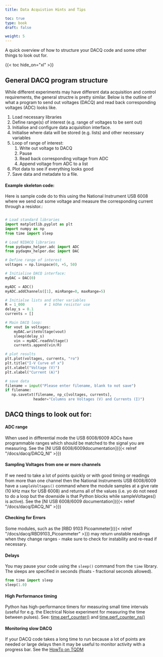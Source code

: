 ```yaml
---
title: Data Acquistion Hints and Tips

toc: true
type: book
draft: false

weight: 5
---
```


A quick overview of how to structure your DACQ code and some other
things to look out for.

<!--more-->


{{< toc hide_on="xl" >}}

## General DACQ program structure

While different experiments may have different data acquisition and
control requirements, the general structre is pretty similar. Below is
the outline of what a program to send out voltages (DACQ) and read back
corresponding voltages (ADC) looks like. 

1. Load necessary libraries
2. Define range(s) of interest (e.g. range of voltages to be sent out)
3. Initialise and configure data acquisition interface.
4. Initialise where data will be stored (e.g. lists) and other necessary variables 
5. Loop of range of interest:
   1. Write out voltage to DACQ
   2. Pause
   3. Read back corresponding voltage from ADC
   4. Append voltage from ADC to a list
6. Plot data to see if everything looks good
7. Save data and metadate to a file.

#### Example skeleton code:

Here is sample code do to this using the National Instrument USB 6008
where we send out some voltage and measure the corresponding current
through a resistor.:

```python

# Load standard libraries
import matplotlib.pyplot as plt
import numpy as np
from time import sleep

# Load NIDACQ libraries
from pydaqmx_helper.adc import ADC
from pydaqmx_helper.dac import DAC

# Define range of interest
voltages = np.linspace(0, +5, 50)

# Initialise DACQ interface:
myDAC = DAC(0)

myADC = ADC()
myADC.addChannels([1], minRange=0, maxRange=5)

# Initialse lists and other variables
R = 1_000         # 1 kOhm resistor use
delay_s = 0.1
currents = []

# Main DACQ loop:
for vout in voltages:
    myDAC.writeVoltage(vout)
    sleep(delay_s)
    vin = myADC.readVoltage()
    currents.append(vin/R)

# plot results
plt.plot(voltages, currents, "ro")
plt.title("I-V Curve of x")
plt.xlabel("Voltage (V)")
plt.xlabel("Current (A)")

# save data
filename = input("Please enter filename, blank to not save")
if filename:   
   np.savetxt(filename, np_c[voltages, currents],
             header="Columns are Voltages (V) and Currents (I)")
```

## DACQ things to look out for:

#### ADC range
When used in differential mode the USB 6008/6009 ADCs have programmable ranges
which should be matched to the signal you are measuring. See the [NI USB 6008/6009documentation]({{< relref "/docs/dacq/DACQ_NI" >}})

#### Sampling Voltages from one or more channels

If we need to take a lot of points quickly or with good timing or
readings from more than one channel then the National Instruments USB
6008/6009 have a `sampleVoltages()` command where the module samples
at a give rate (10 kHz max for USB 6008) and returns all of the
values (i.e. yo do not need to do a loop but the downside is
that Python blocks while sampleVoltages() is active). See the [NI USB 6008/6009 documentation]({{< relref
"/docs/dacq/DACQ_NI" >}})

#### Checking for Errors

Some modules, such as the [RBD 9103 Picoammeter]({{< relref
"/docs/dacq/RBD9103_Picoammeter" >}}) may return unstable readings
when they change ranges - make sure to check for instability and
re-read if necessary.

#### Delays

You may pause your code using the `sleep()` command from the `time` library.
The sleeps are specified in seconds (floats - fractional seconds allowed).
```python
from time import sleep
sleep(1.0)
```

#### High Performance timing

Python has high-performance timers for measuring small time intervals
(useful for e.g. the Electrical Noise experiment for measuring the
time between pulses). See: [time.perf_counter()](https://docs.python.org/3/library/time.html#time.perf_counter) and [time.perf_counter_ns()](https://docs.python.org/3/library/time.html#time.perf_counter_ns)

#### Monitoring slow DACQ

If your DACQ code takes a long time to run because a lot of points are
needed or large delays then it may be useful to monitor activity with
a progress bar. See the [HowTo on TQDM](https://github.com/UCD-Physics/Python-HowTos/blob/main/tqdm.ipynb)